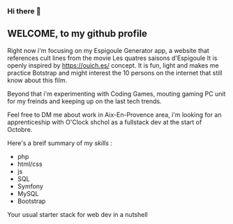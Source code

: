 ### Hi there 👋

## WELCOME, to my github profile

Right now i'm focusing on my Espigoule Generator app, a website that references cult lines from the movie Les quatres saisons d'Espigoule
It is openly inspired by https://ouich.es/ concept. It is fun, light and makes me practice Botstrap and might interest the 10 persons on the internet that still know about this film.

Beyond that i'm experimenting with Coding Games, mouting gaming PC unit for my freinds and keeping up on the last tech trends.

Feel free to DM me about work in Aix-En-Provence area, i'm looking for an apprenticeship with O'Clock shchol as a fullstack dev at the start of Octobre.

Here's a breif summary of my *skills* :
- php
- html/css
- js
- SQL
- Symfony
- MySQL
- Bootstrap


Your usual starter stack for web dev in a nutshell

<!-- Je me connais, si je mets pas ce lien ici je vais le perdre -> https://code-garage.fr/blog/comment-personnaliser-son-profil-github-avec-un-fichier-readme/ -->
